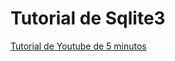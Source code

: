 # Tutorial de Sqlite3

[Tutorial de Youtube de 5 minutos](https://www.youtube.com/watch?v=girsuXz0yA8 "Tutorial")
